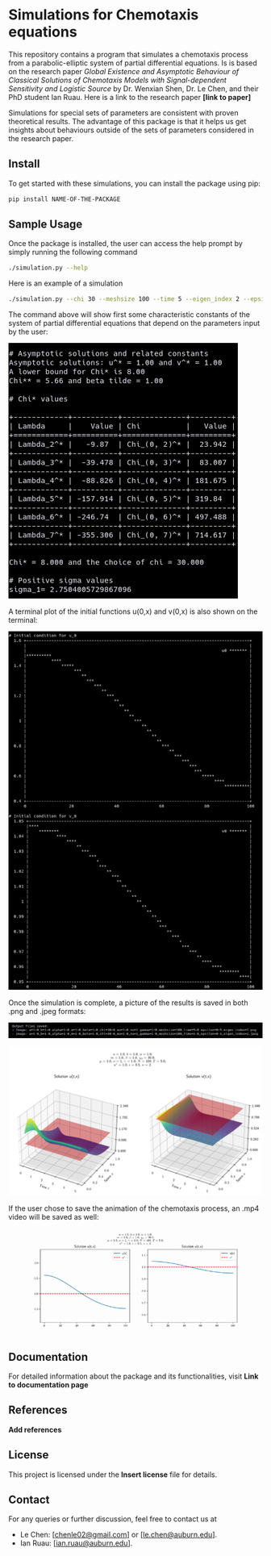 # Simulations for Chemotaxis equations

This repository contains a program that simulates a chemotaxis process from a parabolic-elliptic system of partial differential equations. Is is based on the research paper *Global Existence and Asymptotic Behaviour of Classical Solutions of Chemotaxis Models with Signal-dependent Sensitivity and Logistic Source* by Dr. Wenxian Shen, Dr. Le Chen, and their PhD student Ian Ruau. Here is a link to the research paper **[link to paper]**

Simulations for special sets of parameters are consistent with proven theoretical results. The advantage of this package is that it helps us get insights about behaviours outside of the sets of parameters considered in the research paper.

<!-- ## Features -->
<!---->
<!-- - Comprehensive simulations of different surface growth models. -->
<!-- - Easy-to-use interface for conducting and analyzing simulations. -->
<!-- - Detailed documentation for understanding and extending the simulations. -->

## Install

To get started with these simulations, you can install the package using pip:

```bash
pip install NAME-OF-THE-PACKAGE
```

## Sample Usage

Once the package is installed, the user can access the help prompt by simply
running the following command

```bash
./simulation.py --help
```

Here is an example of a simulation

```bash
./simulation.py --chi 30 --meshsize 100 --time 5 --eigen_index 2 --epsilon 0.5 --generate_video yes
```

The command above will show first some characteristic constants of the system of
partial differential equations that depend on the parameters input by the user:

![constants](./homepage/chi_table.png)

A terminal plot of the initial functions u(0,x) and v(0,x) is also shown on the
terminal:

![initial_plots](./homepage/u_v_terminal_plots.png)

Once the simulation is complete, a picture of the results is saved in both .png
and .jpeg formats:

![images_saved](./homepage/images_saved.png)

![Plots](./homepage/a=1-0_b=1-0_alpha=1-0_m=1-0_beta=1-0_chi=30-0_mu=1-0_nu=1_gamma=1-0_meshsize=100_time=5-0_epsilon=0-5_eigen_index=2.png)

If the user chose to save the animation of the chemotaxis process, an .mp4 video
will be saved as well:

![Video](./homepage/video.gif)

## Documentation

For detailed information about the package and its functionalities, visit **Link
to documentation page**

<!-- ## How to Contribute -->
<!---->
<!-- Contributions to this project are welcome! To contribute, please: -->
<!---->
<!-- 1. Fork the repository. -->
<!-- 2. Create a new branch for your feature. -->
<!-- 3. Add your changes and commit them. -->
<!-- 4. Push to the branch. -->
<!-- 5. Create a new pull request. -->

## References

**Add references**

## License

This project is licensed under the **Insert license** file for details.

## Contact

For any queries or further discussion, feel free to contact us at

- Le Chen: [chenle02@gmail.com] or [le.chen@auburn.edu].
- Ian Ruau: [ian.ruau@auburn.edu].
